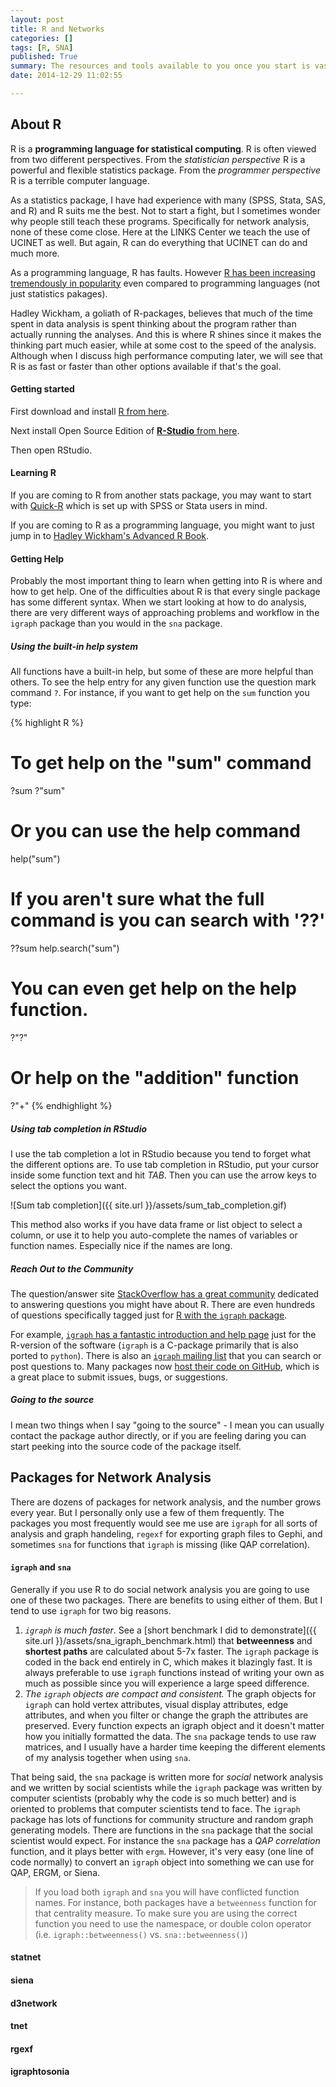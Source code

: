 ```yaml
---
layout: post
title: R and Networks
categories: []
tags: [R, SNA]
published: True
summary: The resources and tools available to you once you start is vast. Let’s get a lay of the land
date: 2014-12-29 11:02:55

---
```


## About R

R is a **programming language for statistical computing**. R is often viewed from two different perspectives. From the *statistician perspective* R is a powerful and flexible statistics package. From the *programmer perspective* R is a terrible computer language.

As a statistics package, I have had experience with many (SPSS, Stata, SAS, and R) and R suits me the best. Not to start a fight, but I sometimes wonder why people still teach these programs. Specifically for network analysis, none of these come close. Here at the LINKS Center we teach the use of UCINET as well. But again, R can do everything that UCINET can do and much more. 

As a programming language, R has faults. However [R has been increasing tremendously in popularity](http://www.tiobe.com/index.php/content/paperinfo/tpci/index.html) even compared to programming languages (not just statistics pakages).

Hadley Wickham, a goliath of R-packages, believes that much of the time spent in data analysis is spent thinking about the program rather than actually running the analyses. And this is where R shines since it makes the thinking part much easier, while at some cost to the speed of the analysis. Although when I discuss high performance computing later, we will see that R is as fast or faster than other options available if that's the goal.

#### <i class="fa fa-bolt"></i> Getting started

First download and install [R from here](http://cran.rstudio.com/).

Next install Open Source Edition of [**R-Studio** from here](http://www.rstudio.com/products/RStudio/#Desk).

Then open RStudio.

#### <i class="fa fa-graduation-cap"></i> Learning R


If you are coming to R from another stats package, you may want to start with [Quick-R](http://www.statmethods.net/) which is set up with SPSS or Stata users in mind.

If you are coming to R as a programming language, you might want to just jump in to [Hadley Wickham's Advanced R Book](http://adv-r.had.co.nz/).


#### <i class="fa fa-question-circle"></i> Getting Help

Probably the most important thing to learn when getting into R is where and how to get help. One of the difficulties about R is that every single package has some different syntax. When we start looking at how to do analysis, there are very different ways of approaching problems and workflow in the ```igraph``` package than you would in the ```sna``` package.

##### Using the built-in help system

All functions have a built-in help, but some of these are more helpful than others. To see the help entry for any given function use the question mark command ```?```. For instance, if you want to get help on the ```sum``` function you type:

{% highlight R %}
# To get help on the "sum" command
?sum
?"sum"

# Or you can use the help command
help("sum")

# If you aren't sure what the full command is you can search with '??'
??sum
help.search("sum")

# You can even get help on the help function.
?"?"

# Or help on the "addition" function
?"+"
{% endhighlight %}

##### Using tab completion in RStudio

I use the tab completion a lot in RStudio because you tend to forget what the different options are. To use tab completion in RStudio, put your cursor inside some function text and hit *TAB*. Then you can use the arrow keys to select the options you want.

![Sum tab completion]({{ site.url }}/assets/sum_tab_completion.gif)

This method also works if you have data frame or list object to select a column, or use it to help you auto-complete the names of variables or function names. Especially nice if the names are long.

##### Reach Out to the Community

The question/answer site [StackOverflow has a great community](http://stackoverflow.com/questions/tagged/r) dedicated to answering questions you might have about R. There are even hundreds of questions specifically tagged just for [R with the ```igraph``` package](http://stackoverflow.com/questions/tagged/r+igraph).

For example, [```igraph``` has a fantastic introduction and help page](http://igraph.org/r/) just for the R-version of the software (```igraph``` is a C-package primarily that is also ported to ```python```). There is also an [```igraph``` mailing list](http://lists.nongnu.org/archive/html/igraph-help/) that you can search or post questions to. Many packages now [host their code on GitHub](https://github.com/igraph/igraph), which is a great place to submit issues, bugs, or suggestions.

##### Going to the source

I mean two things when I say "going to the source" - I mean you can usually contact the package author directly, or if you are feeling daring you can start peeking into the source code of the package itself.

## Packages for Network Analysis

There are dozens of packages for network analysis, and the number grows every year. But I personally only use a few of them frequently. The packages you most frequently would see me use are ```igraph``` for all sorts of analysis and graph handeling, ```regexf``` for exporting graph files to Gephi, and sometimes ```sna``` for functions that ```igraph``` is missing (like QAP correlation).


#### ```igraph``` and ```sna```

Generally if you use R to do social network analysis you are going to use one of these two packages. There are benefits to using either of them. But I tend to use ```igraph``` for two big reasons.
  
  1. *```igraph``` is much faster*. See a [short benchmark I did to demonstrate]({{ site.url }}/assets/sna_igraph_benchmark.html) that **betweenness** and **shortest paths** are calculated about 5-7x faster. The ```igraph``` package is coded in the back end entirely in C, which makes it blazingly fast. It is always preferable to use ```igraph``` functions instead of writing your own as much as possible since you will experience a large speed difference.
  2. *The ```igraph``` objects are compact and consistent.* The graph objects for ```igraph``` can hold vertex attributes, visual display attributes, edge attributes, and when you filter or change the graph the attributes are preserved. Every function expects an igraph object and it doesn't matter how you initially formatted the data. The ```sna``` package tends to use raw matrices, and I usually have a harder time keeping the different elements of my analysis together when using ```sna```. 

That being said, the ```sna``` package is written more for *social* network analysis and we written by social scientists while the ```igraph``` package was written by computer scientists (probably why the code is so much better) and is oriented to problems that computer scientists tend to face. The ```igraph``` package has lots of functions for community structure and random graph generating models.  There are functions in the ```sna``` package that the social scientist would expect. For instance the ```sna``` package has a *QAP correlation* function, and it plays better with ```ergm```. However, it's very easy (one line of code normally) to convert an ```igraph``` object into something we can use for QAP, ERGM, or Siena.

> <i class="fa fa-exclamation-triangle fa-2x red"></i> If you load both ```igraph``` and ```sna``` you will have conflicted function names. For instance, both packages have a ```betweenness``` function for that centrality measure. To make sure you are using the correct function you need to use the namespace, or double colon operator (i.e. ```igraph::betweenness()``` vs. ```sna::betweenness()```)

#### statnet

#### siena

#### d3network

#### tnet

#### rgexf

#### igraphtosonia

#### 




